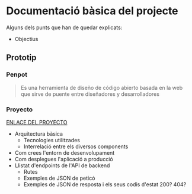 # Documentació bàsica del projecte
Alguns dels punts que han de quedar explicats:
 * Objectius
 ## Prototip
 ### Penpot
 > Es una herramienta de diseño de código abierto basada en la web que sirve de puente entre diseñadores y desarrolladores 

### Proyecto 
[ENLACE DEL PROYECTO](https://design.penpot.app/#/view/1ab1fa36-da8e-809d-8004-faf42660579d?page-id=1ab1fa36-da8e-809d-8004-faf42660579e&section=interactions&index=0&share-id=c04641ea-355e-80b8-8004-fb31d971a5f3)















 * Arquitectura bàsica
   * Tecnologies utilitzades
   * Interrelació entre els diversos components
 * Com crees l'entorn de desenvolupament
 * Com desplegues l'aplicació a producció
 * Llistat d'endpoints de l'API de backend
    * Rutes
   * Exemples de JSON de peticó
   * Exemples de JSON de resposta i els seus codis d'estat 200? 404?
